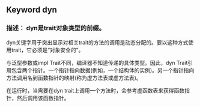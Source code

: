 ## Keyword dyn

### 描述： dyn是trait对象类型的前缀。

dyn关键字用于突出显示对相关trait的方法的调用是动态分配的。要以这种方式使用trait，它必须是“对象安全的”。

与泛型参数或impl Trait不同，编译器不知道传递的具体类型。因此，dyn Trait引用包含两个指针。一个指针指向数据(例如，一个结构体的实例)。另一个指针指向方法调用名到函数指针的映射(称为虚方法表或虚方法表)。

在运行时，当需要在dyn trait上调用一个方法时，会参考虚函数表来获得函数指针，然后调用该函数指针。